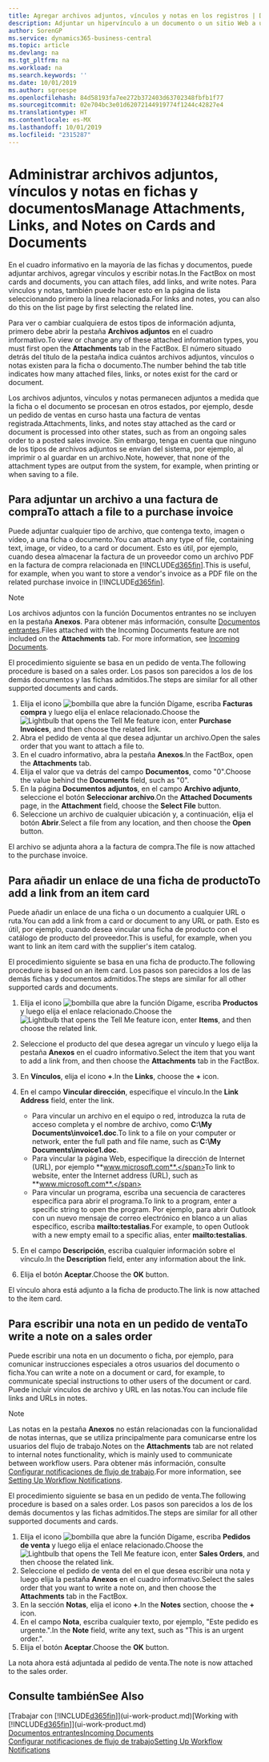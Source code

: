 ```yaml
---
title: Agregar archivos adjuntos, vínculos y notas en los registros | Documentos de Microsoft
description: Adjuntar un hipervínculo a un documento o un sitio Web a un registro específico, como un documento de cliente.
author: SorenGP
ms.service: dynamics365-business-central
ms.topic: article
ms.devlang: na
ms.tgt_pltfrm: na
ms.workload: na
ms.search.keywords: ''
ms.date: 10/01/2019
ms.author: sgroespe
ms.openlocfilehash: 84d58193fa7ee272b372403d63702348fbfb1f77
ms.sourcegitcommit: 02e704bc3e01d62072144919774f1244c42827e4
ms.translationtype: HT
ms.contentlocale: es-MX
ms.lasthandoff: 10/01/2019
ms.locfileid: "2315287"
---
```

# <a name="manage-attachments-links-and-notes-on-cards-and-documents"></a><span data-ttu-id="42259-103">Administrar archivos adjuntos, vínculos y notas en fichas y documentos</span><span class="sxs-lookup"><span data-stu-id="42259-103">Manage Attachments, Links, and Notes on Cards and Documents</span></span>

<span data-ttu-id="42259-104">En el cuadro informativo en la mayoría de las fichas y documentos, puede adjuntar archivos, agregar vínculos y escribir notas.</span><span class="sxs-lookup"><span data-stu-id="42259-104">In the FactBox on most cards and documents, you can attach files, add links, and write notes.</span></span> <span data-ttu-id="42259-105">Para vínculos y notas, también puede hacer esto en la página de lista seleccionando primero la línea relacionada.</span><span class="sxs-lookup"><span data-stu-id="42259-105">For links and notes, you can also do this on the list page by first selecting the related line.</span></span>

<span data-ttu-id="42259-106">Para ver o cambiar cualquiera de estos tipos de información adjunta, primero debe abrir la pestaña **Archivos adjuntos** en el cuadro informativo.</span><span class="sxs-lookup"><span data-stu-id="42259-106">To view or change any of these attached information types, you must first open the **Attachments** tab in the FactBox.</span></span> <span data-ttu-id="42259-107">El número situado detrás del título de la pestaña indica cuántos archivos adjuntos, vínculos o notas existen para la ficha o documento.</span><span class="sxs-lookup"><span data-stu-id="42259-107">The number behind the tab title indicates how many attached files, links, or notes exist for the card or document.</span></span>

<span data-ttu-id="42259-108">Los archivos adjuntos, vínculos y notas permanecen adjuntos a medida que la ficha o el documento se procesan en otros estados, por ejemplo, desde un pedido de ventas en curso hasta una factura de ventas registrada.</span><span class="sxs-lookup"><span data-stu-id="42259-108">Attachments, links, and notes stay attached as the card or document is processed into other states, such as from an ongoing sales order to a posted sales invoice.</span></span> <span data-ttu-id="42259-109">Sin embargo, tenga en cuenta que ninguno de los tipos de archivos adjuntos se envían del sistema, por ejemplo, al imprimir o al guardar en un archivo.</span><span class="sxs-lookup"><span data-stu-id="42259-109">Note, however, that none of the attachment types are output from the system, for example, when printing or when saving to a file.</span></span>

## <a name="to-attach-a-file-to-a-purchase-invoice"></a><span data-ttu-id="42259-110">Para adjuntar un archivo a una factura de compra</span><span class="sxs-lookup"><span data-stu-id="42259-110">To attach a file to a purchase invoice</span></span>
<span data-ttu-id="42259-111">Puede adjuntar cualquier tipo de archivo, que contenga texto, imagen o vídeo, a una ficha o documento.</span><span class="sxs-lookup"><span data-stu-id="42259-111">You can attach any type of file, containing text, image, or video, to a card or document.</span></span> <span data-ttu-id="42259-112">Esto es útil, por ejemplo, cuando desea almacenar la factura de un proveedor como un archivo PDF en la factura de compra relacionada en [!INCLUDE[d365fin](includes/d365fin_md.md)].</span><span class="sxs-lookup"><span data-stu-id="42259-112">This is useful, for example, when you want to store a vendor's invoice as a PDF file on the related purchase invoice in [!INCLUDE[d365fin](includes/d365fin_md.md)].</span></span>

> [!NOTE]
> <span data-ttu-id="42259-113">Los archivos adjuntos con la función Documentos entrantes no se incluyen en la pestaña **Anexos**. Para obtener más información, consulte [Documentos entrantes](across-income-documents.md).</span><span class="sxs-lookup"><span data-stu-id="42259-113">Files attached with the Incoming Documents feature are not included on the **Attachments** tab. For more information, see [Incoming Documents](across-income-documents.md).</span></span>

<span data-ttu-id="42259-114">El procedimiento siguiente se basa en un pedido de venta.</span><span class="sxs-lookup"><span data-stu-id="42259-114">The following procedure is based on a sales order.</span></span> <span data-ttu-id="42259-115">Los pasos son parecidos a los de los demás documentos y las fichas admitidos.</span><span class="sxs-lookup"><span data-stu-id="42259-115">The steps are similar for all other supported documents and cards.</span></span>

1. <span data-ttu-id="42259-116">Elija el icono ![bombilla que abre la función Dígame](media/ui-search/search_small.png "Dígame que desea hacer"), escriba **Facturas compra** y luego elija el enlace relacionado.</span><span class="sxs-lookup"><span data-stu-id="42259-116">Choose the ![Lightbulb that opens the Tell Me feature](media/ui-search/search_small.png "Tell me what you want to do") icon, enter **Purchase Invoices**, and then choose the related link.</span></span>
2. <span data-ttu-id="42259-117">Abra el pedido de venta al que desea adjuntar un archivo.</span><span class="sxs-lookup"><span data-stu-id="42259-117">Open the sales order that you want to attach a file to.</span></span>
3. <span data-ttu-id="42259-118">En el cuadro informativo, abra la pestaña **Anexos**.</span><span class="sxs-lookup"><span data-stu-id="42259-118">In the FactBox, open the **Attachments** tab.</span></span>
4. <span data-ttu-id="42259-119">Elija el valor que va detrás del campo **Documentos**, como "0".</span><span class="sxs-lookup"><span data-stu-id="42259-119">Choose the value behind the **Documents** field, such as "0".</span></span>
5. <span data-ttu-id="42259-120">En la página **Documentos adjuntos**, en el campo **Archivo adjunto**, seleccione el botón **Seleccionar archivo**.</span><span class="sxs-lookup"><span data-stu-id="42259-120">On the **Attached Documents** page, in the **Attachment** field, choose the **Select File** button.</span></span>
5. <span data-ttu-id="42259-121">Seleccione un archivo de cualquier ubicación y, a continuación, elija el botón **Abrir**.</span><span class="sxs-lookup"><span data-stu-id="42259-121">Select a file from any location, and then choose the **Open** button.</span></span>

<span data-ttu-id="42259-122">El archivo se adjunta ahora a la factura de compra.</span><span class="sxs-lookup"><span data-stu-id="42259-122">The file is now attached to the purchase invoice.</span></span>

## <a name="to-add-a-link-from-an-item-card"></a><span data-ttu-id="42259-123">Para añadir un enlace de una ficha de producto</span><span class="sxs-lookup"><span data-stu-id="42259-123">To add a link from an item card</span></span>
<span data-ttu-id="42259-124">Puede añadir un enlace de una ficha o un documento a cualquier URL o ruta.</span><span class="sxs-lookup"><span data-stu-id="42259-124">You can add a link from a card or document to any URL or path.</span></span> <span data-ttu-id="42259-125">Esto es útil, por ejemplo, cuando desea vincular una ficha de producto con el catálogo de producto del proveedor.</span><span class="sxs-lookup"><span data-stu-id="42259-125">This is useful, for example, when you want to link an item card with the supplier's item catalog.</span></span>

<span data-ttu-id="42259-126">El procedimiento siguiente se basa en una ficha de producto.</span><span class="sxs-lookup"><span data-stu-id="42259-126">The following procedure is based on an item card.</span></span> <span data-ttu-id="42259-127">Los pasos son parecidos a los de las demás fichas y documentos admitidos.</span><span class="sxs-lookup"><span data-stu-id="42259-127">The steps are similar for all other supported cards and documents.</span></span>

1. <span data-ttu-id="42259-128">Elija el icono ![bombilla que abre la función Dígame](media/ui-search/search_small.png "Dígame que desea hacer"), escriba **Productos** y luego elija el enlace relacionado.</span><span class="sxs-lookup"><span data-stu-id="42259-128">Choose the ![Lightbulb that opens the Tell Me feature](media/ui-search/search_small.png "Tell me what you want to do") icon, enter **Items**, and then choose the related link.</span></span>
2. <span data-ttu-id="42259-129">Seleccione el producto del que desea agregar un vínculo y luego elija la pestaña **Anexos** en el cuadro informativo.</span><span class="sxs-lookup"><span data-stu-id="42259-129">Select the item that you want to add a link from, and then choose the **Attachments** tab in the FactBox.</span></span>
3. <span data-ttu-id="42259-130">En **Vínculos**, elija el icono **+**.</span><span class="sxs-lookup"><span data-stu-id="42259-130">In the **Links**, choose the **+** icon.</span></span>
4. <span data-ttu-id="42259-131">En el campo **Vincular dirección**, especifique el vínculo.</span><span class="sxs-lookup"><span data-stu-id="42259-131">In the **Link Address** field, enter the link.</span></span>

    - <span data-ttu-id="42259-132">Para vincular un archivo en el equipo o red, introduzca la ruta de acceso completa y el nombre de archivo, como **C:\My Documents\invoice1.doc**.</span><span class="sxs-lookup"><span data-stu-id="42259-132">To link to a file on your computer or network, enter the full path and file name, such as **C:\My Documents\invoice1.doc**.</span></span>
    - <span data-ttu-id="42259-133">Para vincular la página Web, especifique la dirección de Internet (URL), por ejemplo **www.microsoft.com**.</span><span class="sxs-lookup"><span data-stu-id="42259-133">To link to website, enter the Internet address (URL), such as **www.microsoft.com**.</span></span>
    - <span data-ttu-id="42259-134">Para vincular un programa, escriba una secuencia de caracteres específica para abrir el programa.</span><span class="sxs-lookup"><span data-stu-id="42259-134">To link to a program, enter a specific string to open the program.</span></span> <span data-ttu-id="42259-135">Por ejemplo, para abrir Outlook con un nuevo mensaje de correo electrónico en blanco a un alias específico, escriba **mailto:testalias**.</span><span class="sxs-lookup"><span data-stu-id="42259-135">For example, to open Outlook with a new empty email to a specific alias, enter **mailto:testalias**.</span></span>  

5. <span data-ttu-id="42259-136">En el campo **Descripción**, escriba cualquier información sobre el vínculo.</span><span class="sxs-lookup"><span data-stu-id="42259-136">In the **Description** field, enter any information about the link.</span></span>  
6. <span data-ttu-id="42259-137">Elija el botón **Aceptar**.</span><span class="sxs-lookup"><span data-stu-id="42259-137">Choose the **OK** button.</span></span>

<span data-ttu-id="42259-138">El vínculo ahora está adjunto a la ficha de producto.</span><span class="sxs-lookup"><span data-stu-id="42259-138">The link is now attached to the item card.</span></span>  

## <a name="to-write-a-note-on-a-sales-order"></a><span data-ttu-id="42259-139">Para escribir una nota en un pedido de venta</span><span class="sxs-lookup"><span data-stu-id="42259-139">To write a note on a sales order</span></span>
<span data-ttu-id="42259-140">Puede escribir una nota en un documento o ficha, por ejemplo, para comunicar instrucciones especiales a otros usuarios del documento o ficha.</span><span class="sxs-lookup"><span data-stu-id="42259-140">You can write a note on a document or card, for example, to communicate special instructions to other users of the document or card.</span></span> <span data-ttu-id="42259-141">Puede incluir vínculos de archivo y URL en las notas.</span><span class="sxs-lookup"><span data-stu-id="42259-141">You can include file links and URLs in notes.</span></span>

> [!NOTE]
> <span data-ttu-id="42259-142">Las notas en la pestaña **Anexos** no están relacionadas con la funcionalidad de notas internas, que se utiliza principalmente para comunicarse entre los usuarios del flujo de trabajo.</span><span class="sxs-lookup"><span data-stu-id="42259-142">Notes on the **Attachments** tab are not related to internal notes functionality, which is mainly used to communicate between workflow users.</span></span> <span data-ttu-id="42259-143">Para obtener más información, consulte [Configurar notificaciones de flujo de trabajo](across-setting-up-workflow-notifications.md).</span><span class="sxs-lookup"><span data-stu-id="42259-143">For more information, see [Setting Up Workflow Notifications](across-setting-up-workflow-notifications.md).</span></span>

<span data-ttu-id="42259-144">El procedimiento siguiente se basa en un pedido de venta.</span><span class="sxs-lookup"><span data-stu-id="42259-144">The following procedure is based on a sales order.</span></span> <span data-ttu-id="42259-145">Los pasos son parecidos a los de los demás documentos y las fichas admitidos.</span><span class="sxs-lookup"><span data-stu-id="42259-145">The steps are similar for all other supported documents and cards.</span></span>

1. <span data-ttu-id="42259-146">Elija el icono ![bombilla que abre la función Dígame](media/ui-search/search_small.png "Dígame que desea hacer"), escriba **Pedidos de venta** y luego elija el enlace relacionado.</span><span class="sxs-lookup"><span data-stu-id="42259-146">Choose the ![Lightbulb that opens the Tell Me feature](media/ui-search/search_small.png "Tell me what you want to do") icon, enter **Sales Orders**, and then choose the related link.</span></span>
2. <span data-ttu-id="42259-147">Seleccione el pedido de venta del en el que desea escribir una nota y luego elija la pestaña **Anexos** en el cuadro informativo.</span><span class="sxs-lookup"><span data-stu-id="42259-147">Select the sales order that you want to write a note on, and then choose the **Attachments** tab in the FactBox.</span></span>
3. <span data-ttu-id="42259-148">En la sección **Notas**, elija el icono **+**.</span><span class="sxs-lookup"><span data-stu-id="42259-148">In the **Notes** section, choose the **+** icon.</span></span>
4. <span data-ttu-id="42259-149">En el campo **Nota**, escriba cualquier texto, por ejemplo, "Este pedido es urgente.".</span><span class="sxs-lookup"><span data-stu-id="42259-149">In the **Note** field, write any text, such as "This is an urgent order.".</span></span>
5. <span data-ttu-id="42259-150">Elija el botón **Aceptar**.</span><span class="sxs-lookup"><span data-stu-id="42259-150">Choose the **OK** button.</span></span>

<span data-ttu-id="42259-151">La nota ahora está adjuntada al pedido de venta.</span><span class="sxs-lookup"><span data-stu-id="42259-151">The note is now attached to the sales order.</span></span>

## <a name="see-also"></a><span data-ttu-id="42259-152">Consulte también</span><span class="sxs-lookup"><span data-stu-id="42259-152">See Also</span></span>  
<span data-ttu-id="42259-153">[Trabajar con [!INCLUDE[d365fin](includes/d365fin_md.md)]](ui-work-product.md)</span><span class="sxs-lookup"><span data-stu-id="42259-153">[Working with [!INCLUDE[d365fin](includes/d365fin_md.md)]](ui-work-product.md)</span></span>  
[<span data-ttu-id="42259-154">Documentos entrantes</span><span class="sxs-lookup"><span data-stu-id="42259-154">Incoming Documents</span></span>](across-income-documents.md)  
[<span data-ttu-id="42259-155">Configurar notificaciones de flujo de trabajo</span><span class="sxs-lookup"><span data-stu-id="42259-155">Setting Up Workflow Notifications</span></span>](across-setting-up-workflow-notifications.md)  
